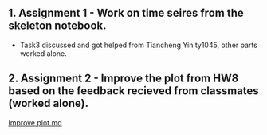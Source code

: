 
## 1. Assignment 1 -  Work on time seires from the skeleton notebook.

  - Task3 discussed and got helped from Tiancheng Yin ty1045, other parts worked alone.



## 2. Assignment 2 -  Improve the plot from HW8 based on the feedback recieved from classmates (worked alone).
[Improve plot.md](https://github.com/xiaoninh/PUI2018_xh1163/blob/master/HW11_xh1163/improved_plot.md) 

